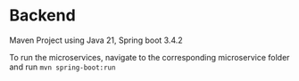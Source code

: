 # Backend

Maven Project using Java 21, Spring boot 3.4.2

To run the microservices, navigate to the corresponding microservice folder and run 
`mvn spring-boot:run`